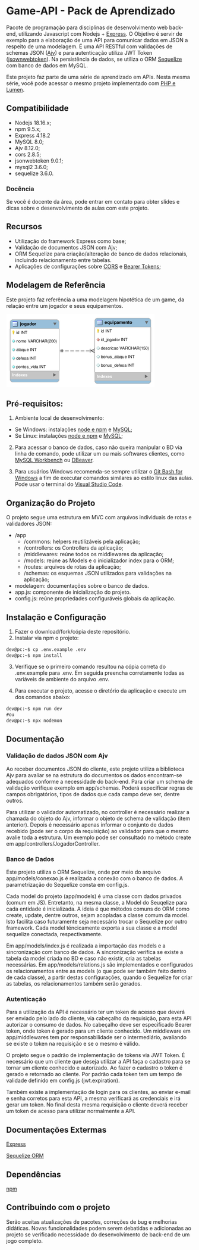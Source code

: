 # Game-API - Pack de Aprendizado

Pacote de programação para disciplinas de desenvolvimento web back-end, utilizando Javascript com Nodejs + [Express](https://expressjs.com/). O Objetivo é servir de exemplo para a elaboração de uma API para comunicar dados em JSON a respeito de uma modelagem. É uma API RESTful com validações de schemas JSON ([Ajv](https://ajv.js.org/)) e para autenticação utiliza JWT Token ([jsownwebtoken](https://github.com/auth0/node-jsonwebtoken)). Na persistência de dados, se utiliza o ORM [Sequelize](https://sequelize.org/) com banco de dados em MySQL.

Este projeto faz parte de uma série de aprendizado em APIs. Nesta mesma série, você pode acessar o mesmo projeto implementado com [PHP e Lumen](https://github.com/fabiosperotto/pratica-api-rest).

## Compatibilidade

- Nodejs 18.16.x;
- npm 9.5.x;
- Express 4.18.2
- MySQL 8.0;
- Ajv 8.12.0;
- cors 2.8.5;
- jsonwebtoken 9.0.1;
- mysql2 3.6.0;
- sequelize 3.6.0.

### Docência

Se você é docente da área, pode entrar em contato para obter slides e dicas sobre o desenvolvimento de aulas com este projeto.

## Recursos

- Utilização do framework Express como base;
- Validação de documentos JSON com Ajv;
- ORM Sequelize para criação/alteração de banco de dados relacionais, incluindo relacionamento entre tabelas.
- Aplicações de configurações sobre [CORS](https://developer.mozilla.org/en-US/docs/Web/HTTP/CORS) e [Bearer Tokens](https://oauth.net/2/bearer-tokens/);

## Modelagem de Referência

Este projeto faz referência a uma modelagem hipotética de um game, da relação entre um jogador e seus equipamentos.

![Imagem da Modelagem inicial do sistema](/modelagem/modelagem-img.png)

## Pré-requisitos:

1. Ambiente local de desenvolvimento:

- Se Windows: instalações [node e npm](https://treehouse.github.io/installation-guides/windows/node-windows.html) e [MySQL](https://dev.mysql.com/downloads/installer/);
- Se Linux: instalações [node e npm](https://www.digitalocean.com/community/tutorials/how-to-install-node-js-on-ubuntu-22-04) e [MySQL](https://www.digitalocean.com/community/tutorials/how-to-install-mysql-on-ubuntu-22-04);

2. Para acessar o banco de dados, caso não queira manipular o BD via linha de comando, pode utilizar um ou mais softwares clientes, como [MySQL Workbench](https://www.mysql.com/products/workbench/) ou [DBeaver](https://dbeaver.io/).

3. Para usuários Windows recomenda-se sempre utilizar o [Git Bash for Windows](https://gitforwindows.org/) a fim de executar comandos similares ao estilo linux das aulas. Pode usar o terminal do [Visual Studio Code](https://code.visualstudio.com/).

## Organização do Projeto

O projeto segue uma estrutura em MVC com arquivos individuais de rotas e validadores JSON:

- /app
  - /commons: helpers reutilizáveis pela aplicação;
  - /controllers: os Controllers da aplicação;
  - /middlewares: reúne todos os middlewares da aplicação;
  - /models: reúne as Models e o inicializador index para o ORM;
  - /routes: arquivos de rotas da aplicação;
  - /schemas: os esquemas JSON utilizados para validações na aplicação;
- modelagem: documentações sobre o banco de dados.
- app.js: componente de inicialização do projeto.
- config.js: reúne propriedades configuráveis globais da aplicação.

## Instalação e Configuração

1. Fazer o download/fork/cópia deste repositório.
2. Instalar via npm o projeto:

```console
dev@pc:~$ cp .env.example .env
dev@pc:~$ npm install
```

3. Verifique se o primeiro comando resultou na cópia correta do .env.example para .env. Em seguida preencha corretamente todas as variáveis de ambiente do arquivo .env.

4. Para executar o projeto, acesse o diretório da aplicação e execute um dos comandos abaixo:

```console
dev@pc:~$ npm run dev
#ou
dev@pc:~$ npx nodemon
```

## Documentação

### Validação de dados JSON com Ajv

Ao receber documentos JSON do cliente, este projeto utiliza a biblioteca Ajv para avaliar se na estrutura do documentos os dados encontram-se adequados conforme a necessidade do back-end. Para criar um schema de validação verifique exemplo em app/schemas. Poderá especificar regras de campos obrigatórios, tipos de dados que cada campo deve ser, dentre outros.

Para utilizar o validador automatizado, no controller é necessário realizar a chamada do objeto do Ajv, informar o objeto de schema de validação (item anterior). Depois é necessário apenas informar o conjunto de dados recebido (pode ser o corpo da requisição) ao validador para que o mesmo avalie toda a estrutura. Um exemplo pode ser consultado no método create em app/controllers/JogadorController.

### Banco de Dados

Este projeto utiliza o ORM Sequelize, onde por meio do arquivo app/models/conexao.js é realizada a conexão com o banco de dados. A parametrização do Sequelize consta em config.js.

Cada model do projeto (app/models) é uma classe com dados privados (comum em JS). Entretanto, na mesma classe, a Model do Seuqelize para cada entidade é inicializada. A ideia é que métodos comuns do ORM como create, update, dentre outros, sejam acopladas a classe comum da model. Isto facilita caso futuramente seja necessário trocar o Sequelize por outro framework. Cada model téncicamente exporta a sua classe e a model sequelize conectada, respectivamente.

Em app/models/index.js é realizada a importação das models e a sincronização com banco de dados. A sincronização verifica se existe a tabela da model criada no BD e caso não existir, cria as tabelas necessárias. Em app/models/relations.js são implementados e configurados os relacionamentos entre as models (o que pode ser também feito dentro de cada classe), a partir destas configurações, quando o Sequelize for criar as tabelas, os relacionamentos também serão gerados.

### Autenticação

Para a utilização da API é necessário ter um token de acesso que deverá ser enviado pelo lado do cliente, via cabeçalho da requisição, para esta API autorizar o consumo de dados. No cabeçalho deve ser especificado Bearer token, onde token é gerado para um cliente conhecido. Um middleware em app/middlewares tem por responsabilidade ser o intermediário, avaliando se existe o token na requisição e se o mesmo é válido.

O projeto segue o padrão de implementação de tokens via JWT Token. É necessário que um cliente que deseja utilizar a API faça o cadastro para se tornar um cliente conhecido e autorizado. Ao fazer o cadastro o token é gerado e retornado ao cliente. Por padrão cada token tem um tempo de validade definido em config.js (jwt.expiration).

Também existe a implementação de login para os clientes, ao enviar e-mail e senha corretos para esta API, a mesma verificará as credenciais e irá gerar um token. No final desta mesma requisição o cliente deverá receber um token de acesso para utilizar normalmente a API.

## Documentações Extermas

[Express](https://expressjs.com/pt-br/)

[Sequelize ORM](https://sequelize.org/docs/v6/getting-started/)

## Dependências

[npm](https://www.npmjs.com/)

## Contribuindo com o projeto

Serão aceitas atualizações de pacotes, correções de bug e melhorias didáticas. Novas funcionalidades podem serem debatidas e adicionadas ao projeto se verificado necessidade do desenvolvimento de back-end de um jogo completo.
